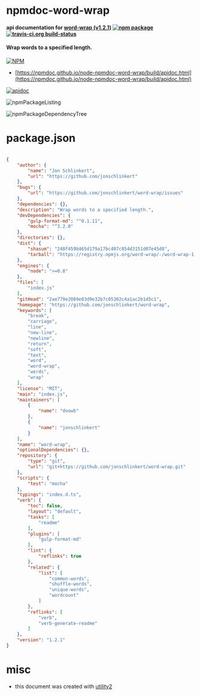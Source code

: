 # npmdoc-word-wrap

#### api documentation for  [word-wrap (v1.2.1)](https://github.com/jonschlinkert/word-wrap)  [![npm package](https://img.shields.io/npm/v/npmdoc-word-wrap.svg?style=flat-square)](https://www.npmjs.org/package/npmdoc-word-wrap) [![travis-ci.org build-status](https://api.travis-ci.org/npmdoc/node-npmdoc-word-wrap.svg)](https://travis-ci.org/npmdoc/node-npmdoc-word-wrap)

#### Wrap words to a specified length.

[![NPM](https://nodei.co/npm/word-wrap.png?downloads=true&downloadRank=true&stars=true)](https://www.npmjs.com/package/word-wrap)

- [https://npmdoc.github.io/node-npmdoc-word-wrap/build/apidoc.html](https://npmdoc.github.io/node-npmdoc-word-wrap/build/apidoc.html)

[![apidoc](https://npmdoc.github.io/node-npmdoc-word-wrap/build/screenCapture.buildCi.browser.%252Ftmp%252Fbuild%252Fapidoc.html.png)](https://npmdoc.github.io/node-npmdoc-word-wrap/build/apidoc.html)

![npmPackageListing](https://npmdoc.github.io/node-npmdoc-word-wrap/build/screenCapture.npmPackageListing.svg)

![npmPackageDependencyTree](https://npmdoc.github.io/node-npmdoc-word-wrap/build/screenCapture.npmPackageDependencyTree.svg)



# package.json

```json

{
    "author": {
        "name": "Jon Schlinkert",
        "url": "https://github.com/jonschlinkert"
    },
    "bugs": {
        "url": "https://github.com/jonschlinkert/word-wrap/issues"
    },
    "dependencies": {},
    "description": "Wrap words to a specified length.",
    "devDependencies": {
        "gulp-format-md": "^0.1.11",
        "mocha": "^3.2.0"
    },
    "directories": {},
    "dist": {
        "shasum": "248f459b465d179a17bc407c854d3151d07e45d8",
        "tarball": "https://registry.npmjs.org/word-wrap/-/word-wrap-1.2.1.tgz"
    },
    "engines": {
        "node": ">=0.8"
    },
    "files": [
        "index.js"
    ],
    "gitHead": "2ae779e2089e83d9e32b7c05382c4a1ac2b1d5c1",
    "homepage": "https://github.com/jonschlinkert/word-wrap",
    "keywords": [
        "break",
        "carriage",
        "line",
        "new-line",
        "newline",
        "return",
        "soft",
        "text",
        "word",
        "word-wrap",
        "words",
        "wrap"
    ],
    "license": "MIT",
    "main": "index.js",
    "maintainers": [
        {
            "name": "doowb"
        },
        {
            "name": "jonschlinkert"
        }
    ],
    "name": "word-wrap",
    "optionalDependencies": {},
    "repository": {
        "type": "git",
        "url": "git+https://github.com/jonschlinkert/word-wrap.git"
    },
    "scripts": {
        "test": "mocha"
    },
    "typings": "index.d.ts",
    "verb": {
        "toc": false,
        "layout": "default",
        "tasks": [
            "readme"
        ],
        "plugins": [
            "gulp-format-md"
        ],
        "lint": {
            "reflinks": true
        },
        "related": {
            "list": [
                "common-words",
                "shuffle-words",
                "unique-words",
                "wordcount"
            ]
        },
        "reflinks": [
            "verb",
            "verb-generate-readme"
        ]
    },
    "version": "1.2.1"
}
```



# misc
- this document was created with [utility2](https://github.com/kaizhu256/node-utility2)
